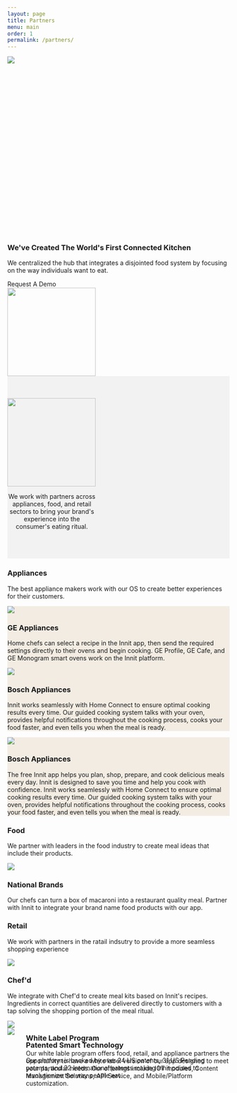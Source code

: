 ```yaml
---
layout: page
title: Partners
menu: main
order: 1
permalink: /partners/
---
```

<!--Hero Image -->
<div class="flexrow" style="height: 400px;width: auto;">
	<img class="responsive-img" src="{{ site.url }}/assets/images/partner/partners-hero.jpg">
</div>

<!-- CTA with Jumplink to Form --> 
<div class="flexrow">
	<div class="flextextleft">
		<div class="leftbar"></div>
		<h3>We've Created The World's First Connected Kitchen</h3>
		<p class="body">We centralized the hub that integrates a disjointed food system by focusing on the way individuals want to eat.</p>
		<a class="waves-effect waves-light btn-large" style="">Request A Demo</a>
	</div>
	<div class="flexphotoright">
		<img width="200" src="{{ site.url }}/assets/images/partner/product-disjointed-food-system.svg">
	</div>
</div>

<!-- Full Section with Image Centered -->
<div class="flexrow" style="flex-direction: column;align-items: center; padding-top: 50px; padding-bottom: 50px; background-color: #f2f2f2;">
	<img width="200" src="{{ site.url }}/assets/images/partner/partners-with-innit.svg">
	<p class="body" style="width: 40%; text-align: center;">We work with partners across appliances, food, and retail sectors to bring your brand's experience into the consumer's eating ritual.</p>
</div>

<!-- Slider #1: Appliances -->
<div class="row">
	<div class="col s12">
		<h3>Appliances</h3>
		<p class="body">The best appliance makers work with our OS to create better experiences for their customers.</p>
	</div>
	<div class="col s12">
		 <div class="carousel carousel-slider center" data-indicators="true">
			<div class="carousel-item white-text" href="#one" style="background-color: #f2ece3;">
				<div class="col s8">
					<img class="responsive-img" src="{{ site.url }}/assets/images/partner/product-GE.jpg">
				</div>
				<div class="col s4">
					<h3 style="text-align: left;">GE Appliances</h3>
					<p class="body">Home chefs can select a recipe in the Innit app, then send the required settings directly to their ovens and begin cooking. GE Profile, GE Cafe, and GE Monogram smart ovens work on the Innit platform.</p>
				</div>
				<div class="col s8">
					<img class="responsive-img" src="{{ site.url }}/assets/images/partner/product-GE.jpg">
				</div>
				<div class="col s4">
					<h3 style="text-align: left;">Bosch Appliances</h3>
					<p class="body">Innit works seamlessly with Home Connect to ensure optimal cooking results every time.  Our guided cooking system talks with your oven, provides helpful notifications throughout the cooking process, cooks your food faster, and even tells you when the meal is ready.</p>
				</div>
			</div>
			<div class="carousel-item white-text" href="#two" style="background-color: #f2ece3;">
				<div class="col s8">
					<img class="responsive-img" src="{{ site.url }}/assets/images/partner/product-GE.jpg">
				</div>
				<div class="col s4">
					<h3>Bosch Appliances</h3>
					<p class="body">The free Innit app helps you plan, shop, prepare, and cook delicious meals every day.  Innit is designed to save you time and help you cook with confidence.  Innit works seamlessly with Home Connect to ensure optimal cooking results every time.  Our guided cooking system talks with your oven, provides helpful notifications throughout the cooking process, cooks your food faster, and even tells you when the meal is ready.</p>
				</div>
			</div>
		</div>
	</div>
</div>

<!-- Slider #2: Food -->
<div class="row">
	<div class="col s12">
		<h3>Food</h3>
		<p class="body">We partner with leaders in the food industry to create meal ideas that include their products.</p>
	</div>
	<div class="col s12">
		<div class="col s8">
			<img class="responsive-img" src="{{ site.url }}/assets/images/partner/partners-food.jpg">
		</div>
		<div class="col s4">
			<h3>National Brands</h3>
			<p class="body">Our chefs can turn a box of macaroni into a restaurant quality meal. Partner with Innit to integrate your brand name food products with our app.</p>
		</div>
	</div>
</div>

<!-- Slider #3: Retail -->
<div class="row">
	<div class="col s12">
		<h3>Retail</h3>
		<p class="body">We work with partners in the ratail indsutry to provide a more seamless shopping experience</p>
	</div>
	<div class="col s12">
		<div class="col s8">
			<img class="responsive-img" src="{{ site.url }}/assets/images/partner/partners-chefd.jpg">
		</div>
		<div class="col s4">
			<h3>Chef'd</h3>
			<p class="body">We integrate with Chef'd to create meal kits based on Innit's recipes. Ingredients in correct quantities are delivered directly to customers with a tap solving the shopping portion of the meal ritual.</p>
		</div>
	</div>
</div>

<!-- Image with Hero Background: White Label -->
<div class="flexrow" style="position: relative;">
	<div class="">
		<img class="responsive-img" src="{{ site.url }}/assets/images/partner/partners-white-label.jpg">
	</div>
	<div class="textoverlay" id="whitelabel" style="position: absolute; top: 40%; margin-left: calc(100% / 12); z-index: 1;">
		<h3>White Label Program</h3>
		<p class="body">Our white lable program offers food, retail, and appliance partners the opportunity to have a white label version of our app designed to meet your particular needs. Our offerings include IOT modules, Content Management Solutions, API Service, and Mobile/Platform customization.</p>
	</div>
</div>

<!-- Image with Text Overlay: Patent --> 
<div class="flexrow" style="position: relative;">
	<div class="">
		<img class="responsive-img" src="{{ site.url }}/assets/images/partner/partners-patents.jpg">
	</div>
	<div style="position: absolute; top: 40%; margin-left: calc(100% / 12); z-index: 1;">
		<h3>Patented Smart Technology</h3>
		<p class="body">Our platform is backed by over 24 US patents, 31 US Pending patents, and 32 International patents making Innit poised to revolutionize the way people eat. </p>
	</div>
</div>

<!-- Form with jump link --> 
